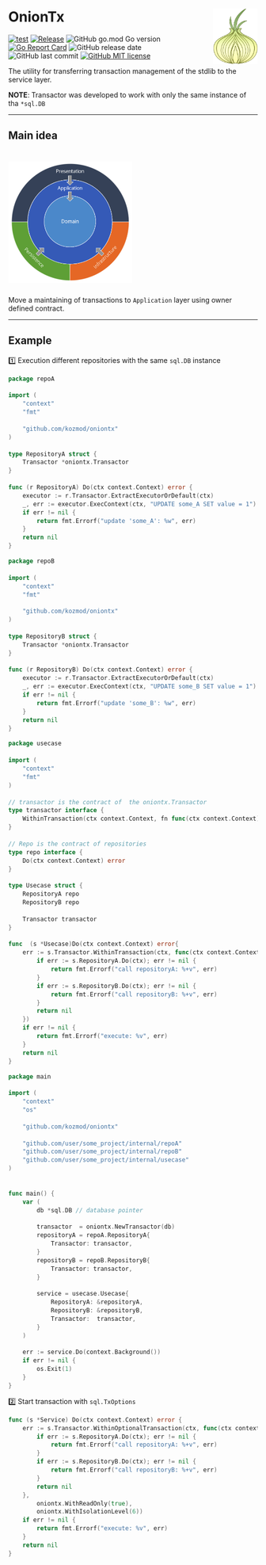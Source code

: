 # OnionTx <img align="right" src=".github/assets/onion_1.png" alt="drawing"  width="90" />
[![test](https://github.com/kozmod/oniontx/actions/workflows/test.yml/badge.svg)](https://github.com/kozmod/oniontx/actions/workflows/test.yml)
[![Release](https://github.com/kozmod/oniontx/actions/workflows/release.yml/badge.svg)](https://github.com/kozmod/oniontx/actions/workflows/release.yml)
![GitHub go.mod Go version](https://img.shields.io/github/go-mod/go-version/kozmod/oniontx)
[![Go Report Card](https://goreportcard.com/badge/github.com/kozmod/oniontx)](https://goreportcard.com/report/github.com/kozmod/oniontx)
![GitHub release date](https://img.shields.io/github/release-date/kozmod/oniontx)
![GitHub last commit](https://img.shields.io/github/last-commit/kozmod/oniontx)
[![GitHub MIT license](https://img.shields.io/github/license/kozmod/oniontx)](https://github.com/kozmod/oniontx/blob/dev/LICENSE)

The utility for transferring transaction management of the stdlib to the service layer.

**NOTE**: Transactor was developed to work with only the same instance of tha `*sql.DB`
___
## Main idea
# <img src=".github/assets/clean_arch.png" alt="drawing"  width="250" />
Move a maintaining of transactions to `Application` layer using owner defined contract.
___

## Example
1️⃣ Execution different repositories with the same `sql.DB` instance
```go
package repoA

import (
	"context"
	"fmt"

	"github.com/kozmod/oniontx"
)

type RepositoryA struct {
	Transactor *oniontx.Transactor
}

func (r RepositoryA) Do(ctx context.Context) error {
	executor := r.Transactor.ExtractExecutorOrDefault(ctx)
	_, err := executor.ExecContext(ctx, "UPDATE some_A SET value = 1")
	if err != nil {
		return fmt.Errorf("update 'some_A': %w", err)
	}
	return nil
}
```
```go
package repoB

import (
	"context"
	"fmt"
	
	"github.com/kozmod/oniontx"
)

type RepositoryB struct {
	Transactor *oniontx.Transactor
}

func (r RepositoryB) Do(ctx context.Context) error {
	executor := r.Transactor.ExtractExecutorOrDefault(ctx)
	_, err := executor.ExecContext(ctx, "UPDATE some_B SET value = 1")
	if err != nil {
		return fmt.Errorf("update 'some_B': %w", err)
	}
	return nil
}
```
```go
package usecase

import (
	"context"
	"fmt"
)

// transactor is the contract of  the oniontx.Transactor
type transactor interface {
	WithinTransaction(ctx context.Context, fn func(ctx context.Context) error) (err error)
}

// Repo is the contract of repositories
type repo interface {
	Do(ctx context.Context) error
}

type Usecase struct {
	RepositoryA repo
	RepositoryB repo

	Transactor transactor
}

func  (s *Usecase)Do(ctx context.Context) error{
	err := s.Transactor.WithinTransaction(ctx, func(ctx context.Context) error {
		if err := s.RepositoryA.Do(ctx); err != nil {
			return fmt.Errorf("call repositoryA: %+v", err)
		}
		if err := s.RepositoryB.Do(ctx); err != nil {
			return fmt.Errorf("call repositoryB: %+v", err)
		}
		return nil
	})
	if err != nil {
		return fmt.Errorf("execute: %v", err)
	}
	return nil
}
```
```go
package main

import (
	"context"
	"os"
	
	"github.com/kozmod/oniontx"
	
	"github.com/user/some_project/internal/repoA"
	"github.com/user/some_project/internal/repoB"
	"github.com/user/some_project/internal/usecase"
)


func main() {
	var (
		db *sql.DB // database pointer 

		transactor  = oniontx.NewTransactor(db)
		repositoryA = repoA.RepositoryA{
			Transactor: transactor,
		}
		repositoryB = repoB.RepositoryB{
			Transactor: transactor,
		}

		service = usecase.Usecase{
			RepositoryA: &repositoryA,
			RepositoryB: &repositoryB,
			Transactor:  transactor,
		}
	)

	err := service.Do(context.Background())
	if err != nil {
		os.Exit(1)
	}
}

```
2️⃣ Start transaction with `sql.TxOptions`
```go
func (s *Service) Do(ctx context.Context) error {
	err := s.Transactor.WithinOptionalTransaction(ctx, func(ctx context.Context) error {
		if err := s.RepositoryA.Do(ctx); err != nil {
			return fmt.Errorf("call repositoryA: %+v", err)
		}
		if err := s.RepositoryB.Do(ctx); err != nil {
			return fmt.Errorf("call repositoryB: %+v", err)
		}
		return nil
	},
		oniontx.WithReadOnly(true),
		oniontx.WithIsolationLevel(6))
	if err != nil {
		return fmt.Errorf("execute: %v", err)
	}
	return nil
}
```
